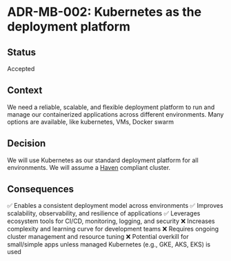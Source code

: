 # ADR-MB-002: Kubernetes as the deployment platform

## Status

Accepted

## Context

We need a reliable, scalable, and flexible deployment platform to run and manage our containerized applications across different environments. Many options are available, like kubernetes, VMs, Docker swarm

## Decision

We will use Kubernetes as our standard deployment platform for all environments. We will assume a [Haven](https://haven.commonground.nl/) compliant cluster.

## Consequences

✅ Enables a consistent deployment model across environments
✅ Improves scalability, observability, and resilience of applications
✅ Leverages ecosystem tools for CI/CD, monitoring, logging, and security
❌ Increases complexity and learning curve for development teams
❌ Requires ongoing cluster management and resource tuning
❌ Potential overkill for small/simple apps unless managed Kubernetes (e.g., GKE, AKS, EKS) is used
